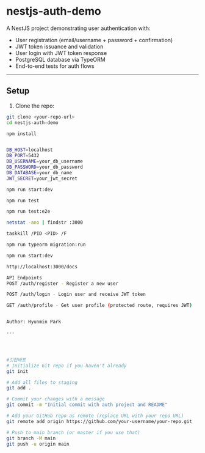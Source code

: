 # nestjs-auth-demo

A NestJS project demonstrating user authentication with:

- User registration (email/username + password + confirmation)  
- JWT token issuance and validation  
- User login with JWT token response  
- PostgreSQL database via TypeORM  
- End-to-end tests for auth flows  

---

## Setup

1. Clone the repo:

```bash
git clone <your-repo-url>
cd nestjs-auth-demo

npm install


DB_HOST=localhost
DB_PORT=5432
DB_USERNAME=your_db_username
DB_PASSWORD=your_db_password
DB_DATABASE=your_db_name
JWT_SECRET=your_jwt_secret

npm run start:dev

npm run test

npm run test:e2e

netstat -ano | findstr :3000

taskkill /PID <PID> /F

npm run typeorm migration:run

npm run start:dev

http://localhost:3000/docs

API Endpoints
POST /auth/register - Register a new user

POST /auth/login - Login user and receive JWT token

GET /auth/profile - Get user profile (protected route, requires JWT)


Author: Hyunmin Park

---




#깃헙배포
# Initialize Git repo if you haven't already
git init

# Add all files to staging
git add .

# Commit your changes with a message
git commit -m "Initial commit with auth project and README"

# Add your GitHub repo as remote (replace URL with your repo URL)
git remote add origin https://github.com/your-username/your-repo.git

# Push to main branch (or master if you use that)
git branch -M main
git push -u origin main

